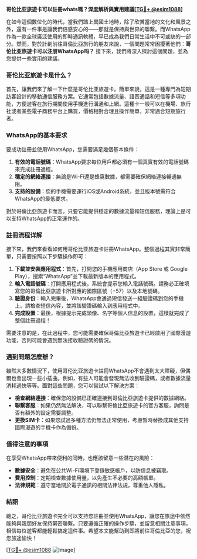 **哥伦比亚旅遊卡可以註冊whats嗎？深度解析與實用建議[[TG💪+ @esim1088](https://t.me/s/esim1088)]**

在如今這個數位化的時代，當我們踏上異國土地時，除了欣賞當地的文化和風景之外，還有一件事是讓我們倍感安心的——那就是保持與世界的聯繫。而WhatsApp作為一款全球廣泛使用的即時通訊軟體，早已成為我們日常生活中不可或缺的一部分。然而，對於計劃前往哥倫比亞旅行的朋友來說，一個問題常常困擾著他們：**哥伦比亚旅遊卡可以注册WhatsApp吗？** 接下來，我們將深入探討這個問題，並為您提供一些實用的建議。

### 哥伦比亚旅遊卡是什么？

首先，讓我們來了解一下什麼是哥伦比亚旅遊卡。簡單來說，這是一種專門為短期訪客設計的移動通信服務方案。它通常包括數據流量、語音通話和短信等多項功能，方便遊客在旅行期間使用手機進行溝通和上網。這種卡一般可以在機場、旅行社或者某些電子商務平台上購買，價格相對合理且操作簡單，非常適合短期旅行者。

### WhatsApp的基本要求

要成功註冊並使用WhatsApp，您需要滿足幾個基本條件：

1. **有效的電話號碼**：WhatsApp要求每位用戶都必須有一個真實有效的電話號碼來完成註冊過程。
2. **穩定的網絡連接**：無論是Wi-Fi還是蜂窩數據，都需要確保網絡連接暢通無阻。
3. **支持的設備**：您的手機需要運行iOS或Android系統，並且版本號需符合WhatsApp的最低要求。

對於哥倫比亞旅遊卡而言，只要它能提供穩定的數據流量和短信服務，理論上是可以支持WhatsApp的正常運作的。

### 註冊流程详解

接下來，我們來看看如何用哥伦比亚旅遊卡註冊WhatsApp。整個過程其實非常簡單，只需要按照以下步驟操作即可：

1. **下載並安裝應用程式**：首先，打開您的手機應用商店（App Store 或 Google Play），搜索“WhatsApp”並下載最新版本的應用程式。
2. **輸入電話號碼**：打開應用程式後，系統會提示您輸入電話號碼。請務必正確填寫您的哥倫比亞旅遊卡所對應的國際區號（+57）以及本地號碼。
3. **驗證身份**：輸入完畢後，WhatsApp會通過短信發送一組驗證碼到您的手機上。請檢查短信內容，並將該驗證碼輸入到應用程式中。
4. **完成設置**：最後，根據提示完成頭像、名字等個人信息的設置，這樣就完成了整個註冊過程！

需要注意的是，在此過程中，您可能需要確保哥倫比亞旅遊卡已經啟用了國際漫遊功能，否則可能會遇到無法接收驗證碼的情況。

### 遇到問題怎麼辦？

雖然大多數情況下，使用哥伦比亚旅遊卡註冊WhatsApp不會遇到太大障礙，但偶爾也會出現一些小插曲。例如，有些人可能會發現無法收到驗證碼，或者數據流量消耗過快等等。面對這些問題，您可以嘗試以下解決方案：

- **檢查網絡連接**：確保您的設備已正確連接到哥倫比亞旅遊卡提供的數據網絡。
- **聯繫客服**：如果仍然無法解決，可以聯繫哥倫比亞旅遊卡的官方客服，詢問是否有額外的設定需要調整。
- **更換SIM卡**：如果您試過多種方法仍無法正常使用，考慮暫時替換成其他支持國際漫遊的手機卡作為備份。

### 值得注意的事項

在享受WhatsApp帶來便利的同時，也應該留意一些潛在的風險：

- **數據安全**：避免在公共Wi-Fi環境下登錄敏感帳戶，以防信息被竊取。
- **費用控制**：定期檢查數據使用量，以免產生不必要的高額帳單。
- **法律規範**：遵守當地關於電子通訊的相關法律法規，尊重他人隱私。

### 結語

總之，哥伦比亚旅遊卡完全可以支持您註冊並使用WhatsApp，讓您在旅途中依然能夠與親朋好友保持緊密聯繫。只要遵循正確的操作步驟，並留意相關注意事項，相信每位遊客都能輕鬆搞定這件事。希望本文能幫助到即將前往哥倫比亞的您，祝您旅途愉快！

[[TG💪+ @esim1088](https://t.me/s/esim1088) ![Image](https://i.postimg.cc/4NQfJmqS/Snipaste-2025-05-13-00-14-12.png)]